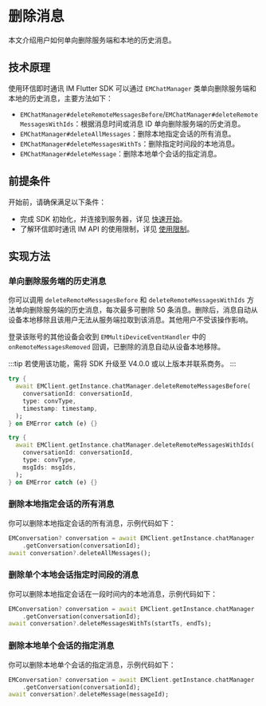 # 删除消息

<Toc />

本文介绍用户如何单向删除服务端和本地的历史消息。

## 技术原理

使用环信即时通讯 IM Flutter SDK 可以通过 `EMChatManager` 类单向删除服务端和本地的历史消息，主要方法如下：

- `EMChatManager#deleteRemoteMessagesBefore`/`EMChatManager#deleteRemoteMessagesWithIds`：根据消息时间或消息 ID 单向删除服务端的历史消息。
- `EMChatManager#deleteAllMessages`：删除本地指定会话的所有消息。
- `EMChatManager#deleteMessagesWithTs`：删除指定时间段的本地消息。
- `EMChatManager#deleteMessage`：删除本地单个会话的指定消息。

## 前提条件

开始前，请确保满足以下条件：

- 完成 SDK 初始化，并连接到服务器，详见 [快速开始](quickstart.html)。
- 了解环信即时通讯 IM API 的使用限制，详见 [使用限制](/product/limitation.html)。

## 实现方法

### 单向删除服务端的历史消息

你可以调用 `deleteRemoteMessagesBefore` 和 `deleteRemoteMessagesWithIds` 方法单向删除服务端的历史消息，每次最多可删除 50 条消息。删除后，消息自动从设备本地移除且该用户无法从服务端拉取到该消息。其他用户不受该操作影响。

登录该账号的其他设备会收到 `EMMultiDeviceEventHandler` 中的 `onRemoteMessagesRemoved` 回调，已删除的消息自动从设备本地移除。

:::tip
若使用该功能，需将 SDK 升级至 V4.0.0 或以上版本并联系商务。
:::

```dart
try {
  await EMClient.getInstance.chatManager.deleteRemoteMessagesBefore(
    conversationId: conversationId,
    type: convType,
    timestamp: timestamp,
  );
} on EMError catch (e) {}

try {
  await EMClient.getInstance.chatManager.deleteRemoteMessagesWithIds(
    conversationId: conversationId,
    type: convType,
    msgIds: msgIds,
  );
} on EMError catch (e) {}
```

### 删除本地指定会话的所有消息

你可以删除本地指定会话的所有消息，示例代码如下：

```dart
EMConversation? conversation = await EMClient.getInstance.chatManager
    .getConversation(conversationId);
await conversation?.deleteAllMessages();
```

### 删除单个本地会话指定时间段的消息

你可以删除本地指定会话在一段时间内的本地消息，示例代码如下：

```dart
EMConversation? conversation = await EMClient.getInstance.chatManager
    .getConversation(conversationId);
await conversation?.deleteMessagesWithTs(startTs, endTs);
```

### 删除本地单个会话的指定消息

你可以删除本地单个会话的指定消息，示例代码如下：

```dart
EMConversation? conversation = await EMClient.getInstance.chatManager
    .getConversation(conversationId);
await conversation?.deleteMessage(messageId);
```